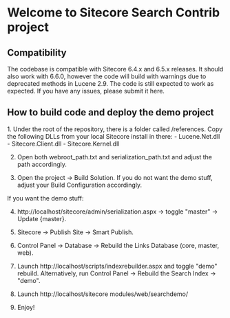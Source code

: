 <h1>Welcome to Sitecore Search Contrib project</h1>
<h2>Compatibility</h2>
The codebase is compatible with Sitecore 6.4.x and 6.5.x releases.
It should also work with 6.6.0, however the code will build with warnings due to deprecated methods in Lucene 2.9. The code is still expected to work as expected.
If you have any issues, please submit it here.
<h2>How to build code and deploy the demo project</h2>
1. Under the root of the repository, there is a folder called /references. Copy the following DLLs from your local Sitecore install in there:
   - Lucene.Net.dll
   - Sitecore.Client.dll
   - Sitecore.Kernel.dll
   
2. Open both webroot_path.txt and serialization_path.txt and adjust the path accordingly.

3. Open the project -> Build Solution.
   If you do not want the demo stuff, adjust your Build Configuration accordingly.

If you want the demo stuff:

4. http://localhost/sitecore/admin/serialization.aspx -> toggle "master" -> Update {master}.

5. Sitecore -> Publish Site -> Smart Publish.

6. Control Panel -> Database -> Rebuild the Links Database (core, master, web).

7. Launch http://localhost/scripts/indexrebuilder.aspx and toggle "demo" rebuild.
   Alternatively, run Control Panel -> Rebuild the Search Index -> "demo".

8. Launch http://localhost/sitecore modules/web/searchdemo/
9. Enjoy!
